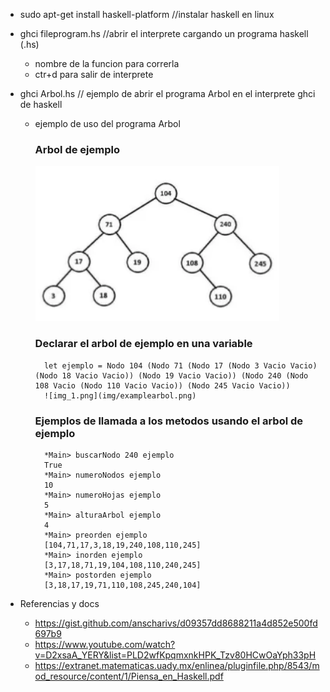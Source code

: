 - sudo apt-get install haskell-platform //instalar haskell en linux

- ghci fileprogram.hs //abrir el interprete cargando un programa haskell (.hs)
    - nombre de la funcion para correrla
    - ctr+d para salir de interprete

- ghci Arbol.hs // ejemplo de abrir el programa Arbol en el interprete ghci de haskell

    - ejemplo de uso del programa Arbol

        ### Arbol de ejemplo
            
        ![img_1.png](img/examplearbol.png)

        ### Declarar el arbol de ejemplo en una variable
            
            let ejemplo = Nodo 104 (Nodo 71 (Nodo 17 (Nodo 3 Vacio Vacio) (Nodo 18 Vacio Vacio)) (Nodo 19 Vacio Vacio)) (Nodo 240 (Nodo 108 Vacio (Nodo 110 Vacio Vacio)) (Nodo 245 Vacio Vacio))
            ![img_1.png](img/examplearbol.png)

        ### Ejemplos de llamada a los metodos usando el arbol de ejemplo
            
            *Main> buscarNodo 240 ejemplo
            True
            *Main> numeroNodos ejemplo
            10
            *Main> numeroHojas ejemplo
            5
            *Main> alturaArbol ejemplo
            4
            *Main> preorden ejemplo
            [104,71,17,3,18,19,240,108,110,245]
            *Main> inorden ejemplo
            [3,17,18,71,19,104,108,110,240,245]
            *Main> postorden ejemplo
            [3,18,17,19,71,110,108,245,240,104]

- Referencias y docs
  - https://gist.github.com/anscharivs/d09357dd8688211a4d852e500fd697b9
  - https://www.youtube.com/watch?v=D2xsaA_YERY&list=PLD2wfKpqmxnkHPK_Tzv80HCwOaYph33pH
  - https://extranet.matematicas.uady.mx/enlinea/pluginfile.php/8543/mod_resource/content/1/Piensa_en_Haskell.pdf 
    